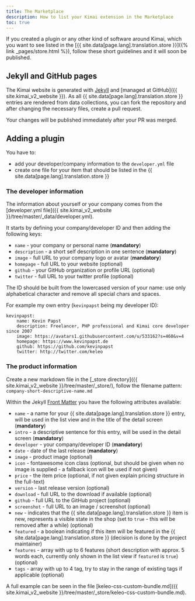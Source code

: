 ```yaml
---
title: The Marketplace
description: How to list your Kimai extension in the Marketplace 
toc: true
---
```


If you created a plugin or any other kind of software around Kimai, which you want to see listed in the [{{ site.data[page.lang].translation.store }}]({% link _pages/store.html %}), 
follow these short guidelines and it will soon be published.

## Jekyll and GitHub pages

The Kimai website is generated with [Jekyll](https://jekyllrb.com) and [managed at GitHub]({{ site.kimai_v2_website }}).
As all {{ site.data[page.lang].translation.store }} entries are rendered from data collections, you can fork the repository and after changing the necessary files, 
create a pull request.

Your changes will be published immediately after your PR was merged.

## Adding a plugin

You have to:
- add your developer/company information to the `developer.yml` file
- create one file for your item that should be listed in the {{ site.data[page.lang].translation.store }} 

### The developer information

The information about yourself or your company comes from the [developer.yml file]({{ site.kimai_v2_website }}/tree/master/_data/developer.yml).

It starts by defining your company/developer ID and then adding the following keys:

- `name` - your company or personal name (**mandatory**)
- `description` - a short self description in one sentence (**mandatory**)
- `image` - full URL to your company logo or avatar (**mandatory**)
- `homepage` - full URL to your website (optional)
- `github` - your GitHub organization or profile URL (optional)
- `twitter` - full URL to your twitter profile (optional)

The ID should be built from the lowercased version of your name: use only alphabetical character and remove all special chars and spaces.

For example my own entry (`kevinpapst` being my developer ID):

```
kevinpapst:
    name: Kevin Papst
    description: Freelancer, PHP professional and Kimai core developer since 2007
    image: https://avatars1.githubusercontent.com/u/533162?s=460&v=4
    homepage: https://www.kevinpapst.de
    github: https://github.com/kevinpapst
    twitter: http://twitter.com/keleo
```

### The product information

Create a new markdown file in the [_store directory]({{ site.kimai_v2_website }}/tree/master/_store/), follow the filename pattern:
`company-short-descriptive-name.md`

Within the Jekyll [Front Matter](https://jekyllrb.com/docs/front-matter/) you have the following attributes available:

- `name` - a name for your {{ site.data[page.lang].translation.store }} entry, will be used in the list view and in the title of the detail screen (**mandatory**)
- `intro` - a descriptive sentence for this entry, will be used in the detail screen (**mandatory**)
- `developer` - your company/developer ID (**mandatory**)
- `date` - date of the last release (**mandatory**)
- `image` - product image (optional)
- `icon` - fontawesome icon class (optional, but should be given when no image is supplied - a fallback icon will be used if not given)
- `price` - the item price (optional, if not given explain pricing structure in the full-text)
- `version` - last release version (optional)
- `download` - full URL to the download if available (optional)
- `github` - full URL to the GitHub project (optional)
- `screenshot` - full URL to an image / screenshot (optional)
- `new` - indicates that the {{ site.data[page.lang].translation.store }} item is new, represents a visible state in the shop (set to `true` - this will be removed after a while) (optional)
- `featured` - a boolean indicating if this item will be featured in the {{ site.data[page.lang].translation.store }} (decision is done by the project maintainer) 
- `features` - array with up to 6 features (short description with approx. 5 words each, currently only shown in the list view if `featured` is `true`) (optional) 
- `tags` - array with up to 4 tag, try to stay in the range of existing tags if applicable (optional)

A full example can be seen in the file [keleo-css-custom-bundle.md]({{ site.kimai_v2_website }}/tree/master/_store/keleo-css-custom-bundle.md).
